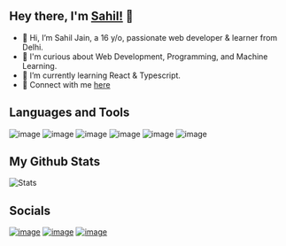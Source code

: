 ## Hey there, I'm [Sahil!](https://sahiljain.netlify.app) 👋

- 👋 Hi, I’m Sahil Jain, a 16 y/o, passionate web developer & learner from Delhi.
- 👀 I'm curious about Web Development, Programming, and Machine Learning.
- 🌱 I’m currently learning React & Typescript.
- 📧 Connect with me [here](mailto:emailofsahiljain@gmail.com)

## Languages and Tools

![image](https://img.shields.io/badge/HTML5-E34F26?style=for-the-badge&logo=html5&logoColor=white)
![image](https://img.shields.io/badge/CSS3-1572B6?style=for-the-badge&logo=css3&logoColor=white)
![image](https://img.shields.io/badge/JavaScript-323330?style=for-the-badge&logo=javascript&logoColor=F7DF1E)
![image](https://img.shields.io/badge/React-20232A?style=for-the-badge&logo=react&logoColor=61DAFB)
![image](https://img.shields.io/badge/Python-FFD43B?style=for-the-badge&logo=python&logoColor=blue)
![image](https://img.shields.io/badge/GitHub-100000?style=for-the-badge&logo=github&logoColor=white)

## My Github Stats

![Stats](https://github-readme-stats.vercel.app/api?username=imsahiljain&show_icons=true&include_all_commits=false&count_private=true)

## Socials

<a href="https://www.linkedin.com/in/imsahiljain">![image](https://img.shields.io/badge/LinkedIn-0077B5?style=for-the-badge&logo=linkedin&logoColor=white)</a>
<a href="https://github.com/imsahiljain">![image](https://img.shields.io/badge/GitHub-100000?style=for-the-badge&logo=github&logoColor=white)</a>
<a href="https://open.spotify.com/user/g3q5vsyofaplb6ptdwqzkwymb">![image](https://img.shields.io/badge/Spotify-1ED760?&style=for-the-badge&logo=spotify&logoColor=white)</a>
